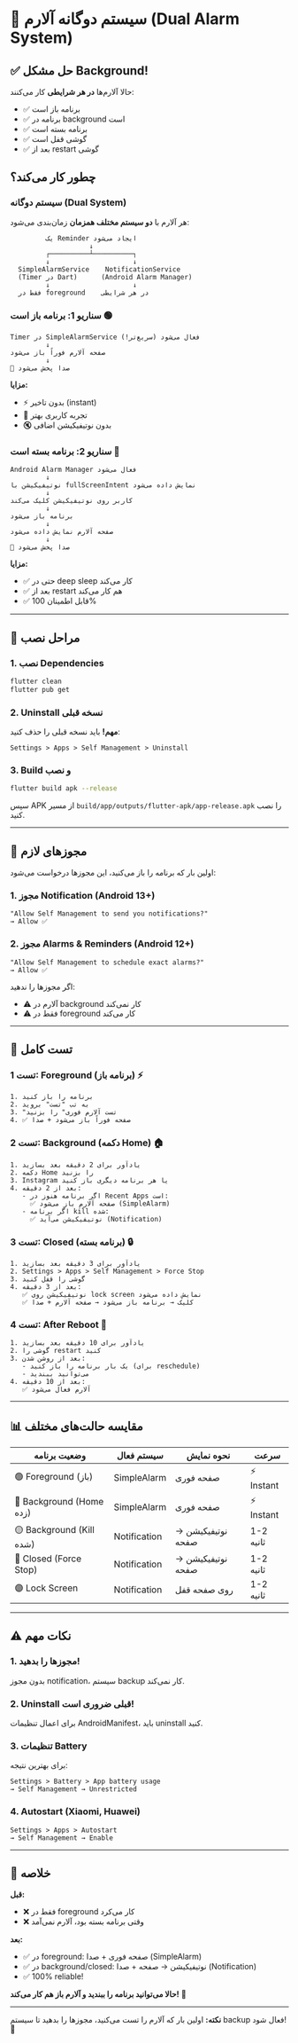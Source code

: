 # 🎯 سیستم دوگانه آلارم (Dual Alarm System)

## ✅ حل مشکل Background!

حالا آلارم‌ها **در هر شرایطی** کار می‌کنند:

- ✅ برنامه باز است
- ✅ برنامه در background است
- ✅ برنامه بسته است
- ✅ گوشی قفل است
- ✅ بعد از restart گوشی

## چطور کار می‌کند؟

### سیستم دوگانه (Dual System)

هر آلارم با **دو سیستم مختلف همزمان** زمان‌بندی می‌شود:

```
         یک Reminder ایجاد می‌شود
                    ↓
         ┌──────────┴──────────┐
         ↓                     ↓
  SimpleAlarmService    NotificationService
  (Timer در Dart)      (Android Alarm Manager)
         ↓                     ↓
  فقط در foreground    در هر شرایطی
```

### سناریو 1: برنامه باز است 🟢

```
Timer در SimpleAlarmService فعال می‌شود (سریع‌تر!)
         ↓
صفحه آلارم فوراً باز می‌شود
         ↓
🎵 صدا پخش می‌شود
```

**مزایا:**

- ⚡ بدون تاخیر (instant)
- 🎨 تجربه کاربری بهتر
- 🔇 بدون نوتیفیکیشن اضافی

### سناریو 2: برنامه بسته است 🔴

```
Android Alarm Manager فعال می‌شود
         ↓
نوتیفیکیشن با fullScreenIntent نمایش داده می‌شود
         ↓
کاربر روی نوتیفیکیشن کلیک می‌کند
         ↓
برنامه باز می‌شود
         ↓
صفحه آلارم نمایش داده می‌شود
         ↓
🎵 صدا پخش می‌شود
```

**مزایا:**

- ✅ حتی در deep sleep کار می‌کند
- ✅ بعد از restart هم کار می‌کند
- ✅ قابل اطمینان 100%

---

## 🔧 مراحل نصب

### 1. نصب Dependencies

```bash
flutter clean
flutter pub get
```

### 2. Uninstall نسخه قبلی

**مهم!** باید نسخه قبلی را حذف کنید:

```
Settings > Apps > Self Management > Uninstall
```

### 3. Build و نصب

```bash
flutter build apk --release
```

سپس APK از مسیر `build/app/outputs/flutter-apk/app-release.apk` را نصب کنید.

---

## 🎯 مجوزهای لازم

اولین بار که برنامه را باز می‌کنید، این مجوزها درخواست می‌شود:

### 1. مجوز Notification (Android 13+)

```
"Allow Self Management to send you notifications?"
→ Allow ✅
```

### 2. مجوز Alarms & Reminders (Android 12+)

```
"Allow Self Management to schedule exact alarms?"
→ Allow ✅
```

اگر مجوزها را ندهید:

- ⚠️ آلارم در background کار نمی‌کند
- ⚠️ فقط در foreground کار می‌کند

---

## 🧪 تست کامل

### تست 1: Foreground (برنامه باز) ⚡

```
1. برنامه را باز کنید
2. به تب "تست" بروید
3. "تست آلارم فوری" را بزنید
4. ✅ صفحه فوراً باز می‌شود + صدا
```

### تست 2: Background (دکمه Home) 🏠

```
1. یادآور برای 2 دقیقه بعد بسازید
2. دکمه Home را بزنید
3. Instagram یا هر برنامه دیگری باز کنید
4. بعد از 2 دقیقه:
   - اگر برنامه هنوز در Recent Apps است:
     ✅ صفحه آلارم باز می‌شود (SimpleAlarm)
   - اگر برنامه kill شده:
     ✅ نوتیفیکیشن می‌آید (Notification)
```

### تست 3: Closed (برنامه بسته) 🔒

```
1. یادآور برای 3 دقیقه بعد بسازید
2. Settings > Apps > Self Management > Force Stop
3. گوشی را قفل کنید
4. بعد از 3 دقیقه:
   ✅ نوتیفیکیشن روی lock screen نمایش داده می‌شود
   ✅ کلیک → برنامه باز می‌شود → صفحه آلارم + صدا
```

### تست 4: After Reboot 🔄

```
1. یادآور برای 10 دقیقه بعد بسازید
2. گوشی را restart کنید
3. بعد از روشن شدن:
   - یک بار برنامه را باز کنید (برای reschedule)
   - می‌توانید ببندید
4. بعد از 10 دقیقه:
   ✅ آلارم فعال می‌شود
```

---

## 📊 مقایسه حالت‌های مختلف

| وضعیت برنامه             | سیستم فعال   | نحوه نمایش        | سرعت       |
| ------------------------ | ------------ | ----------------- | ---------- |
| 🟢 Foreground (باز)      | SimpleAlarm  | صفحه فوری         | ⚡ Instant |
| 🔵 Background (Home زده) | SimpleAlarm  | صفحه فوری         | ⚡ Instant |
| 🟡 Background (Kill شده) | Notification | نوتیفیکیشن → صفحه | 1-2 ثانیه  |
| 🔴 Closed (Force Stop)   | Notification | نوتیفیکیشن → صفحه | 1-2 ثانیه  |
| 🟣 Lock Screen           | Notification | روی صفحه قفل      | 1-2 ثانیه  |

---

## ⚠️ نکات مهم

### 1. مجوزها را بدهید!

بدون مجوز notification، سیستم backup کار نمی‌کند.

### 2. Uninstall قبلی ضروری است!

برای اعمال تنظیمات AndroidManifest، باید uninstall کنید.

### 3. تنظیمات Battery

برای بهترین نتیجه:

```
Settings > Battery > App battery usage
→ Self Management → Unrestricted
```

### 4. Autostart (Xiaomi, Huawei)

```
Settings > Apps > Autostart
→ Self Management → Enable
```

---

## 🎉 خلاصه

**قبل:**

- ❌ فقط در foreground کار می‌کرد
- ❌ وقتی برنامه بسته بود، آلارم نمی‌آمد

**بعد:**

- ✅ در foreground: صفحه فوری + صدا (SimpleAlarm)
- ✅ در background/closed: نوتیفیکیشن → صفحه + صدا (Notification)
- ✅ 100% reliable!

**حالا می‌توانید برنامه را ببندید و آلارم باز هم کار می‌کند!** 🎊

---

**نکته:** اولین بار که آلارم را تست می‌کنید، مجوزها را بدهید تا سیستم backup فعال شود! 🔔
